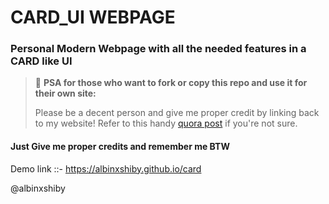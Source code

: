 # CARD_UI WEBPAGE
### Personal Modern Webpage with all the needed features in a CARD like UI

> 📢 **PSA for those who want to fork or copy this repo and use it for their own site:**
>
> Please be a decent person and give me proper credit by linking back to my website! Refer to this handy [quora post](https://www.quora.com/Is-it-bad-to-copy-other-peoples-code) if you're not sure.
> 
#### Just Give me proper credits and remember me BTW

Demo link ::-
https://albinxshiby.github.io/card

@albinxshiby


